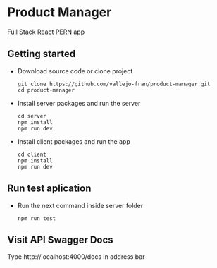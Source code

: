 # Product Manager
Full Stack React PERN app
  
## Getting started

- Download source code or clone project
  ```
  git clone https://github.com/vallejo-fran/product-manager.git
  cd product-manager
  ```
  
- Install server packages and run the server
  ```
  cd server
  npm install
  npm run dev
  ```
  
- Install client packages and run the app
  ```
  cd client
  npm install
  npm run dev
  ```

## Run test aplication

- Run the next command inside server folder
  ```
  npm run test
  ```

## Visit API Swagger Docs
Type http://localhost:4000/docs in address bar
